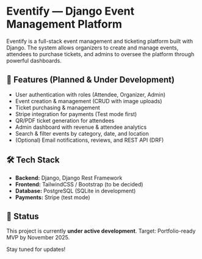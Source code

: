 # Eventify — Django Event Management Platform

Eventify is a full-stack event management and ticketing platform built with Django.
The system allows organizers to create and manage events, attendees to purchase tickets, and admins to oversee the platform through powerful dashboards.

## 🚀 Features (Planned & Under Development)
- User authentication with roles (Attendee, Organizer, Admin)
- Event creation & management (CRUD with image uploads)
- Ticket purchasing & management    
- Stripe integration for payments (Test mode first)
- QR/PDF ticket generation for attendees
- Admin dashboard with revenue & attendee analytics
- Search & filter events by category, date, and location
- (Optional) Email notifications, reviews, and REST API (DRF)

## 🛠 Tech Stack
- **Backend:** Django, Django Rest Framework
- **Frontend:** TailwindCSS / Bootstrap (to be decided)
- **Database:** PostgreSQL (SQLite in development)
- **Payments:** Stripe (test mode)

## 📌 Status
This project is currently **under active development**.
Target: Portfolio-ready MVP by November 2025.

Stay tuned for updates!

